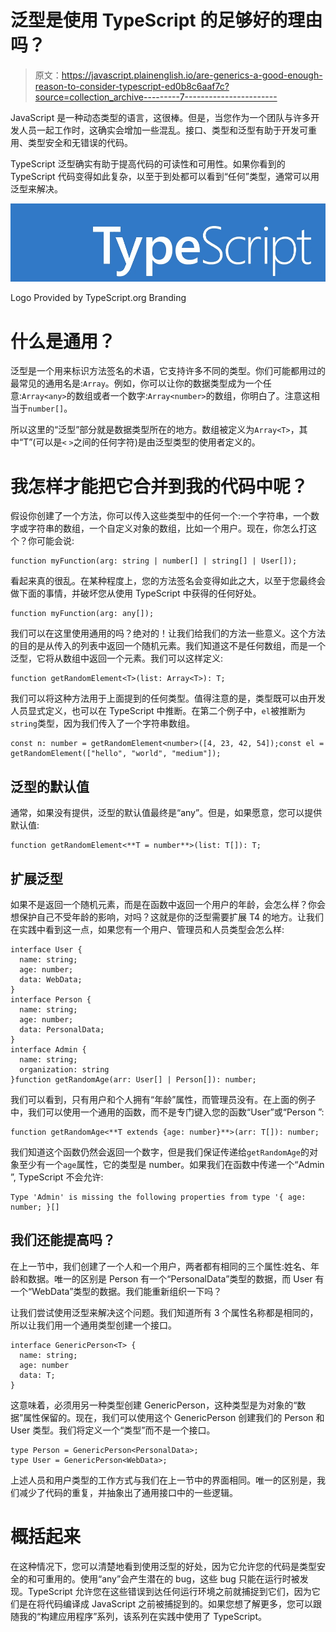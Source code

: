 # 泛型是使用 TypeScript 的足够好的理由吗？

> 原文：<https://javascript.plainenglish.io/are-generics-a-good-enough-reason-to-consider-typescript-ed0b8c6aaf7c?source=collection_archive---------7----------------------->

JavaScript 是一种动态类型的语言，这很棒。但是，当您作为一个团队与许多开发人员一起工作时，这确实会增加一些混乱。接口、类型和泛型有助于开发可重用、类型安全和无错误的代码。

TypeScript 泛型确实有助于提高代码的可读性和可用性。如果你看到的 TypeScript 代码变得如此复杂，以至于到处都可以看到“任何”类型，通常可以用泛型来解决。

![](img/219d518f0bf84f1a50608c172a16231e.png)

Logo Provided by TypeScript.org Branding

# 什么是通用？

泛型是一个用来标识方法签名的术语，它支持许多不同的类型。你们可能都用过的最常见的通用名是:`Array`。例如，你可以让你的数据类型成为一个任意:`Array<any>`的数组或者一个数字:`Array<number>`的数组，你明白了。注意这相当于`number[]`。

所以这里的“泛型”部分就是数据类型所在的地方。数组被定义为`Array<T>`，其中“T”(可以是`<` `>`之间的任何字符)是由泛型类型的使用者定义的。

# 我怎样才能把它合并到我的代码中呢？

假设你创建了一个方法，你可以传入这些类型中的任何一个:一个字符串，一个数字或字符串的数组，一个自定义对象的数组，比如一个用户。现在，你怎么打这个？你可能会说:

```
function myFunction(arg: string | number[] | string[] | User[]);
```

看起来真的很乱。在某种程度上，您的方法签名会变得如此之大，以至于您最终会做下面的事情，并破坏您从使用 TypeScript 中获得的任何好处。

```
function myFunction(arg: any[]);
```

我们可以在这里使用通用的吗？绝对的！让我们给我们的方法一些意义。这个方法的目的是从传入的列表中返回一个随机元素。我们知道这不是任何数组，而是一个泛型，它将从数组中返回一个元素。我们可以这样定义:

```
function getRandomElement<T>(list: Array<T>): T;
```

我们可以将这种方法用于上面提到的任何类型。值得注意的是，类型既可以由开发人员显式定义，也可以在 TypeScript 中推断。在第二个例子中，`el`被推断为`string`类型，因为我们传入了一个字符串数组。

```
const n: number = getRandomElement<number>([4, 23, 42, 54]);const el = getRandomElement(["hello", "world", "medium"]);
```

## 泛型的默认值

通常，如果没有提供，泛型的默认值最终是“any”。但是，如果愿意，您可以提供默认值:

```
function getRandomElement<**T = number**>(list: T[]): T;
```

## 扩展泛型

如果不是返回一个随机元素，而是在函数中返回一个用户的年龄，会怎么样？你会想保护自己不受年龄的影响，对吗？这就是你的泛型需要扩展 T4 的地方。让我们在实践中看到这一点，如果您有一个用户、管理员和人员类型会怎么样:

```
interface User { 
  name: string;
  age: number;
  data: WebData;
}
interface Person { 
  name: string; 
  age: number;
  data: PersonalData;
}
interface Admin {
  name: string;
  organization: string
}function getRandomAge(arr: User[] | Person[]): number;
```

我们可以看到，只有用户和个人拥有“年龄”属性，而管理员没有。在上面的例子中，我们可以使用一个通用的函数，而不是专门键入您的函数“User”或“Person ”:

```
function getRandomAge<**T extends {age: number}**>(arr: T[]): number;
```

我们知道这个函数仍然会返回一个数字，但是我们保证传递给`getRandomAge`的对象至少有一个`age`属性，它的类型是 number。如果我们在函数中传递一个“Admin ”, TypeScript 不会允许:

```
Type 'Admin' is missing the following properties from type '{ age: number; }[]
```

## 我们还能提高吗？

在上一节中，我们创建了一个人和一个用户，两者都有相同的三个属性:姓名、年龄和数据。唯一的区别是 Person 有一个“PersonalData”类型的数据，而 User 有一个“WebData”类型的数据。我们能重新组织一下吗？

让我们尝试使用泛型来解决这个问题。我们知道所有 3 个属性名称都是相同的，所以让我们用一个通用类型创建一个接口。

```
interface GenericPerson<T> {
  name: string;
  age: number
  data: T;
}
```

这意味着，必须用另一种类型创建 GenericPerson，这种类型是为对象的“数据”属性保留的。现在，我们可以使用这个 GenericPerson 创建我们的 Person 和 User 类型。我们将定义一个“类型”而不是一个接口。

```
type Person = GenericPerson<PersonalData>;
type User = GenericPerson<WebData>;
```

上述人员和用户类型的工作方式与我们在上一节中的界面相同。唯一的区别是，我们减少了代码的重复，并抽象出了通用接口中的一些逻辑。

# 概括起来

在这种情况下，您可以清楚地看到使用泛型的好处，因为它允许您的代码是类型安全的和可重用的。使用“any”会产生潜在的 bug，这些 bug 只能在运行时被发现。TypeScript 允许您在这些错误到达任何运行环境之前就捕捉到它们，因为它们是在将代码编译成 JavaScript 之前被捕捉到的。如果您想了解更多，您可以跟随我的“构建应用程序”系列，该系列在实践中使用了 TypeScript。